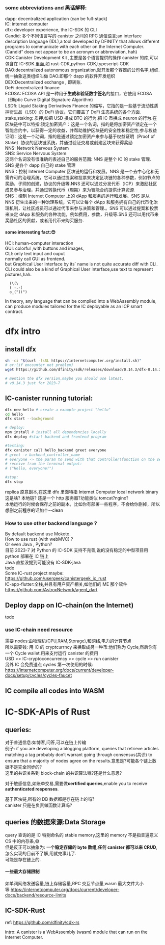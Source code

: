 ### some abbreviations and 黑话解释:

dapp: decentralized application (can be full-stack)  
IC: internet computer  
dfx: developer experience, the IC-SDK 的 CLI  
Candid: 多个不同语言写的 canister 之间的 RPC 通信语言;an interface description language (IDL),a tool developed by DFINITY that allows different programs to communicate with each other on the Internet Computer.(Candid” does not appear to be an acronym or abbreviation, hah)  
CDK:Canister Development Kit ,主要是各个语言提供的操作 canister 的库,可以包含在 IC-SDK 里面,如 rust-CDK,python-CDK,typescript-CDK  
DAO:decentralized autonomous organization,就开发那个容器的公司名字,组织.统一抽象这类组织叫做 DAO.即那个 dapp 的软件开发组织  
DEX:Decentralized exchange , 即转账.  
DeFi:decentralized finance  
ECDSA: ECDSA API 是一种用于**生成和验证数字签名**的接口，它使用 ECDSA（Elliptic Curve Digital Signature Algorithm)  
LSDfi: Liquid Staking Derivatives Finance 的缩写，它指的是一些基于流动性质押衍生品（LSD）的 DeFi 协议，它们覆盖了 DeFi 生态系统的各个方面.  
stake,staking: 质押,如把 USD 换成 BTC 的行为.把 IC 币换成 neuron 的行为.在区块链中可以特指:锁定加密资产：这是一个名词，指的是将加密资产锁定在一个智能合约中，以获得一定的收益，并帮助维护区块链的安全性和稳定性;参与权益证明：这是一个动词，指的是通过锁定加密资产来参与基于权益证明（Proof of Stake）协议的区块链系统，并通过验证交易或创建区块来获得奖励  
NNS: Network Nervous System  
SNS: Service Nervous System  
这两个名词没有很准确的表述自己的服务范围: NNS 是整个 IC 的 stake 管理. SNS 是各个 dapp 自己的 stake 管理  
NNS：控制 Internet Computer 区块链的运行和发展。NNS 是一个去中心化和无需许可的治理系统，它可以通过提案和投票来决定区块链的各种参数，例如节点的奖励，子网的创建，协议的升级等.NNS 还可以通过分发代币（ICP）来激励社区成员参与治理，并通过转换代币（周期）来为智能合约提供计算资源.  
SNS：控制 Internet Computer 上的 dApp 和服务的运行和发展。SNS 是从 NNS 衍生出来的一种治理系统，它可以让每个 dApp 和服务拥有自己的代币化治理机制，让社区成员可以通过代币来参与决策和管理.。SNS 可以通过提案和投票来决定 dApp 和服务的各种功能，例如费用，参数，升级等.SNS 还可以用代币来奖励社区的贡献，或者用代币来购买服务.

#### some interesting fact:😊

HCI: human–computer interaction  
GUI: colorful ,with buttons and images,  
CLI: only text input and ouput  
normally call GUI as frontend.  
but Graphical User Interface by its\` name is not quite accurate diff with CLI. CLI could also be a kind of Graphical User Interface,use text to represent pictures,hah.

```
  (\(\
  ( -.-)
  o_(")(")

```

In theory, any language that can be compiled into a WebAssembly module, can produce modules tailored for the IC deployable as an ICP smart contract.

# dfx intro

## install dfx

```sh
sh -ci "$(curl -fsSL https://internetcomputer.org/install.sh)"
# or:(if encounter net problem)
wget https://github.com/dfinity/sdk/releases/download/0.14.3/dfx-0.14.3-x86_64-linux.tar.gz

# mention the dfx version,maybe you should use latest.
# v0.14.3 just for 2023-7


```

## IC-canister running tutorial:

```sh
dfx new hello # create a example project "hello"
cd hello
dfx start --background

# deploy:
npm install # install all dependencies locally
dfx deploy #start backend and frontend program

#testing:
dfx canister call hello_backend greet everyone
# greet -> backend_controller_name
# everyone -> the param to send with that controller(function on the server)
# receive from the terminal output:
# ("Hello, everyone!")

#stop:
dfx stop
```

replica 原意副本,在这里 dfx 里面特指 Internet Computer local network binary  
这是啥? 本地链? 还是一个 http 服务器?功能类似 tomcat?nginx?  
本地运行的时候会保存之前的副本，比如你有部署一些程序，不会给你删掉，所以想删之前程序的话加个--clean

### How to use other backend language ?

By default backend use Mokoto.  
How to use rust (with webMVC) ?  
Or even Java , Python?  
目前 2023-7 对 Python 的 IC-SDK 支持不完善,说的没有稳定的中型项目用 python 部署在 IC 链上  
Java 直接没提到可能没有 IC-SDK-java  
todo  
Some IC-rust project maybe:
https://github.com/usergeek/canistergeek_ic_rust  
IC-app-flutter:全栈,并且有用户资产相关,如他们的 ME 那个软件  
https://github.com/AstroxNetwork/agent_dart

## Deploy dapp on IC-chain(on the Internet)

todo

### use IC-chain need resource

需要 nodes:由物理机(CPU,RAM,Storage),和网络,电力的计算节点  
所以需要钱: 用 IC 的 cryptcurrncy 来换取成另一种币:他们称为 Cycle,然后你有一个 Cycle wallet,用来支付运行 canister 的费用  
USD >> IC-cryptoconcurrency >> cycle >> run canister  
另外 IC 会免费送点 cycles 第一次使用的时候:  
https://internetcomputer.org/docs/current/developer-docs/setup/cycles/cycles-faucet

## IC compile all codes into WASM

# IC-SDK-APIs of Rust

## queries:

对于普通信息:如博客,问答,可以在链上传输  
例子:
if you are developing a blogging platform, queries that retrieve articles matching a tag probably don’t warrant going through consensus(共识) to ensure that a majority of nodes agree on the results.意思是?可能各个链上数据不是完全同步的?  
这里的共识关系到 block-chain 的共识算法嘛?还是什么意思?

对于敏感信息,如账单交易,需要做**certified queries**,enable you to receive **authenticated responses**.

基于区块链,所有的 DB 数据都是存在链上的吗?  
canister 只是在负责做函数计算吗?

## queries 的数据来源:Data Storage

query 查询的是 IC 特别命名的 stable memory,这里的 memory 不是指普遍意义 CS 中的内存条,😅  
但是反正可以抽象为:
**一个稳定存储的 byte 数组,任何 canister 都可以来 CRUD**,  
怎么实现的目前不了解,用就完事儿了.  
可能是存在链上的.

#### 一些最大存储限制

如单词网络发送容量,链上存储容量,RPC 交互节点量,wasm 最大文件大小等:https://internetcomputer.org/docs/current/developer-docs/backend/resource-limits

## IC-SDK-Rust

ref: https://github.com/dfinity/cdk-rs

intro:
A canister is a WebAssembly (wasm) module that can run on the Internet Computer.
